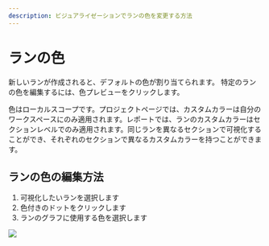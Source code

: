 ```yaml
---
description: ビジュアライゼーションでランの色を変更する方法
---
```


# ランの色

新しいランが作成されると、デフォルトの色が割り当てられます。 特定のランの色を編集するには、色プレビューをクリックします。

色はローカルスコープです。プロジェクトページでは、カスタムカラーは自分のワークスペースにのみ適用されます。レポートでは、ランのカスタムカラーはセクションレベルでのみ適用されます。同じランを異なるセクションで可視化することができ、それぞれのセクションで異なるカスタムカラーを持つことができます。

## ランの色の編集方法

1. 可視化したいランを選択します
2. 色付きのドットをクリックします 
3. ランのグラフに使用する色を選択します

![](https://downloads.intercomcdn.com/i/o/149202442/b430d9b1473e41644a91fae3/run+coloring.gif)